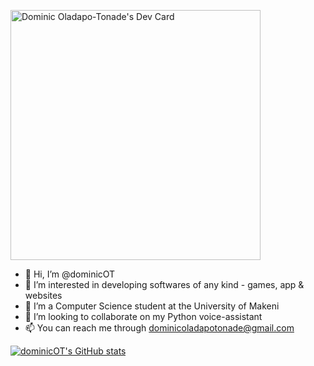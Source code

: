 <a href="https://app.daily.dev/dominic_ot"><img src="https://api.daily.dev/devcards/86100fa0194f4a7c947d5af3fa421113.png?r=mid" width="400" alt="Dominic Oladapo-Tonade's Dev Card"/></a>

- 👋 Hi, I’m @dominicOT
- 👀 I’m interested in developing softwares of any kind - games, app & websites
- 🌱 I’m a Computer Science student at the University of Makeni
- 💞️ I’m looking to collaborate on my Python voice-assistant
- 📫 You can reach me through dominicoladapotonade@gmail.com

[![dominicOT's GitHub stats](https://github-readme-stats.vercel.app/api?username=dominicOT)](https://github.com/dominicOT/github-readme-stats)
